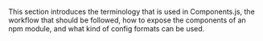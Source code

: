 This section introduces the terminology that is used in Components.js,
the workflow that should be followed, how to expose the components of an npm module,
and what kind of config formats can be used.

